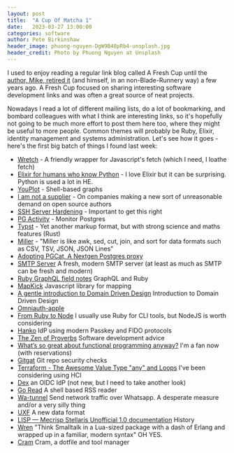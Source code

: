 ```yaml
---
layout: post
title:  "A Cup Of Matcha 1"
date:   2023-03-27 13:00:00
categories: software
author: Pete Birkinshaw
header_image: phuong-nguyen-DgW9B48pRb4-unsplash.jpg
header_credit: Photo by Phuong Nguyen at Unsplash
---
```


I used to enjoy reading a regular link blog called A Fresh Cup until the 
[author, Mike, retired it](https://www.reddit.com/r/programming/comments/jkvyjo/a_fresh_cup_is_retiring/) 
(and himself, in an non-Blade-Runnery way) a few years ago. A Fresh Cup focused on sharing interesting software
development links and was often a great source of neat projects.

Nowadays I read a lot of different mailing lists, do a lot of bookmarking, and bombard colleagues with what I think
are interesting links, so it's hopefully not going to be much more effort to post them here too, where they might
be useful to more people. Common themes will probably be Ruby, Elixir, identity management and systems administration.
Let's see how it goes - here's the first big batch of things I found last week: 

* [Wretch](https://github.com/elbywan/wretch) - A friendly wrapper for Javascript's fetch (which I need, I loathe fetch)
* [Elixir for humans who know Python](https://hibox.live/elixir-for-humans-who-know-python) - I love Elixir but it can be surprising. Python is used a lot in HE.
* [YouPlot](https://github.com/red-data-tools/YouPlot) - Shell-based graphs
* [I am not a supplier](https://www.softwaremaxims.com/blog/not-a-supplier) - On companies making a new sort of unreasonable demand on open source authors
* [SSH Server Hardening](https://ittavern.com/ssh-server-hardening/) - Important to get this right
* [PG Activity](https://github.com/dalibo/pg_activity) - Monitor Postgres
* [Typst](https://github.com/typst/typst) - Yet another markup format, but with strong science and maths features (Rust)
* [Miller](https://github.com/johnkerl/miller) - "Miller is like awk, sed, cut, join, and sort for data formats such as CSV, TSV, JSON, JSON Lines"
* [Adopting PGCat, A Nextgen Postgres proxy](https://tech.instacart.com/adopting-pgcat-a-nextgen-postgres-proxy-3cf284e68c2f) 
* [SMTP Server](https://github.com/stalwartlabs/smtp-server) A fresh, modern SMTP server (at least as much as SMTP can be fresh and modern)
* [Ruby GraphQL field notes](https://ryanbigg.com/2023/01/ruby-graphql-field-notes) GraphQL and Ruby
* [MapKick](https://chartkick.com/mapkick) Javascript library for mapping 
* [A gentle introduction to Domain Driven Design](https://blog.thelonearchitect.com/a-gentle-introduction-to-domain-driven-design-dc7cc169b1d) Introduction to Domain Driven Design
* [Omniauth-apple](https://github.com/nhosoya/omniauth-apple)
* [From Ruby to Node](https://shopify.engineering/overhauling-shopify-cli-for-a-better-developer-experience) I usually use Ruby for CLI tools, but NodeJS is worth considering
* [Hanko](https://github.com/teamhanko/hanko) IdP using modern Passkey and FIDO protocols
* [The Zen of Proverbs](https://wagslane.dev/posts/zen-of-proverbs/) Software development advice
* [What’s so great about functional programming anyway?](https://jrsinclair.com/articles/2022/whats-so-great-about-functional-programming-anyway/) I'm a fan now (with reservations)
* [Gitgat](https://github.com/scribe-public/gitgat) Git repo security checks
* [Terraform - The Awesome Value Type "any" and Loops](https://awstip.com/terraform-the-awesome-value-type-any-and-loops-a6be039b1ce5) I've been considering using HCI
* [Dex](https://github.com/dexidp/dex) an OIDC IdP (not new, but I need to take another look)
* [Go Read](https://github.com/TypicalAM/goread) A shell based RSS reader
* [Wa-tunnel](https://github.com/aleixrodriala/wa-tunnel) Send network traffic over Whatsapp. A desperate measure and/or a very silly thing
* [UXF](https://github.com/mark-summerfield/uxf) A new data format
* [LISP — Mecrisp Stellaris Unofficial 1.0 documentation](https://mecrisp-stellaris-folkdoc.sourceforge.io/lisp.html?utm_source=programmingdigest&utm_medium&utm_campaign=1500) History
* [Wren](https://wren.io/) "Think Smalltalk in a Lua-sized package with a dash of Erlang and wrapped up in a familiar, modern syntax" OH YES. 
* [Cram](https://arrdem.com/2022/08/31/dotfiles/) Cram, a dotfile and tool manager
